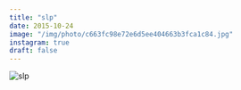 ```yaml
---
title: "slp"
date: 2015-10-24
image: "/img/photo/c663fc98e72e6d5ee404663b3fca1c84.jpg"
instagram: true
draft: false
---
```


![slp](/img/photo/c663fc98e72e6d5ee404663b3fca1c84.jpg)
